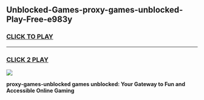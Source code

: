 
## Unblocked-Games-proxy-games-unblocked-Play-Free-e983y
<h3>
<a href="https://premium76.site?title=proxy-games-unblocked&ref=20A">CLICK TO PLAY</a></h3>
<hr>

<h3>
<a href="https://premium76.site?title=proxy-games-unblocked&ref=20A">CLICK 2 PLAY</a>
  
</h3>

<a href="https://premium76.site?title=proxy-games-unblocked&ref=20A"><img src="https://clearcache.store/games.png"></a>


**proxy-games-unblocked games unblocked: Your Gateway to Fun and Accessible Online Gaming**
